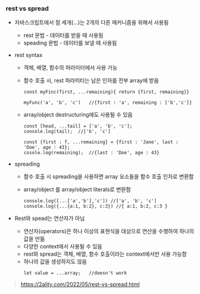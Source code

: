 <h3>rest vs spread</h3>

- 자바스크립트에서 점 세개(...)는 2개의 다른 매커니즘을 위해서 사용됨

  - rest 문법 - 데이터를 받을 때 사용됨
  - speading 문법 - 데이터를 보낼 때 사용됨

- rest syntax

  - 객체, 배열, 함수의 파라미터에서 사용 가능
  - 함수 호출 시, rest 파라미터는 남은 인자를 전부 array에 받음

    ```
    const myFinc(first, ...remaining){ return {first, remaining}}

    myFunc('a', 'b', 'c')   //{first : 'a', remaining : ['b','c']}
    ```

  - array/object destructuring에도 사용될 수 있음

    ```
    const [head, ...tail] = ['a', 'b', 'c'];
    console.log(tail);  //['b', 'c']

    const {first : f, ...remaining} = {first : 'Jane', last : 'Doe', age : 43};
    cosole.log(remaining);  //{last : 'Doe', age : 43}
    ```

- spreading

  - 함수 호출 시 spreading을 사용하면 array 요소들을 함수 호출 인자로 변환함
  - array/object 를 array/object literals로 변환함

    ```
    console.log([...['a','b'],'c']) //['a', 'b', 'c']
    console.log({...{a:1, b:2}, c:3}) //{ a:1, b:2, c:3 }

    ```

- Rest와 spead는 연산자가 아님

  - 연산자(operators)은 하나 이상의 표현식을 대상으로 연산을 수행하여 하나의 값을 만듦
  - 다양한 context에서 사용될 수 있음
  - rest와 spread는 객체, 배열, 함수 호출이라는 context에서만 사용 가능함
  - 하나의 값을 생성하지도 않음
    ```
    let value = ...array;   //doesn't work
    ```

> https://2ality.com/2022/05/rest-vs-spread.html
